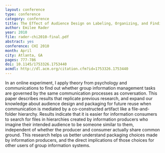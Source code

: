```yaml
---
layout: conference
type: conference
category: conference
title: The Effect of Audience Design on Labeling, Organizing, and Finding Shared Files
author: Emilee Rader
year: 2010
file: rader-chi2010-final.pdf
abstract: yes
conference: CHI 2010
month: April
city: Atlanta, GA
pages: 777-786
doi: 10.1145/1753326.1753440
acmdl: http://dl.acm.org/citation.cfm?id=1753326.1753440
---
```


In an online experiment, I apply theory from psychology and communications to find out whether group information management tasks are governed by the same communication processes as conversation. This paper describes results that replicate previous research, and expand our knowledge about audience design and packaging for future reuse when communication is mediated by a co-constructed artifact like a file-and-folder hierarchy. Results indicate that it is easier for information consumers to search for files in hierarchies created by information producers who imagine their intended audience to be someone similar to them, independent of whether the producer and consumer actually share common ground. This research helps us better understand packaging choices made by information producers, and the direct implications of those choices for other users of group information systems.